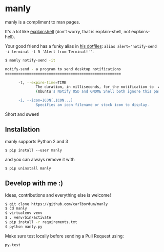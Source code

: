 # manly
manly is a compliment to man pages.

It's a lot like [explainshell](https://explainshell.com) (don't worry, that is explain-shell, not explains-hell).

Your good friend has a funky alias in [his dotfiles](https://github.com/8Banana/dotfiles/blob/master/__Myst__/.zshrc): `alias alert="notify-send -i terminal -t 5 'Alert from Terminal!'"`:

``` bash
$ manly notify-send -it

notify-send - a program to send desktop notifications
=====================================================

      -t, --expire-time=TIME
              The duration, in milliseconds, for the notification to  appear  on  screen.
              (Ubuntu's Notify OSD and GNOME Shell both ignore this parameter.)

      -i, --icon=ICON[,ICON...]
              Specifies an icon filename or stock icon to display.

```

Short and sweet!


## Installation
manly supports Python 2 and 3

    $ pip install --user manly

and you can always remove it with

    $ pip uninstall manly


## Develop with me :)

Ideas, contributions and everything else is welcome!

```bash
$ git clone https://github.com/carlbordum/manly
$ cd manly
$ virtualenv venv
$ . venv/bin/activate
$ pip install -r requirements.txt
$ python manly.py
```

Make sure test locally before sending a Pull Request using:
```
py.test
```
